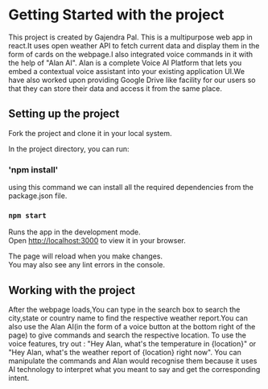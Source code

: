 # Getting Started with the project

This project is created by Gajendra Pal.
This is  a multipurpose web app in react.It uses open weather API to fetch current data and display them in the form of cards on the webpage.I also integrated voice commands in it with the help of "Alan AI". Alan is a complete Voice AI Platform that lets you embed a contextual voice assistant into your existing application UI.We have also worked upon providing Google Drive like facility for our users so that they can store their data and access it from the same place.


## Setting up the project

Fork the project and clone it in your local system.

In the project directory, you can run:

### 'npm install'
using this command we can install all the required dependencies from the package.json file.


### `npm start`

Runs the app in the development mode.\
Open [http://localhost:3000](http://localhost:3000) to view it in your browser.

The page will reload when you make changes.\
You may also see any lint errors in the console.

## Working with the project
After the webpage loads,You can type in the  search box to search the city,state or country name to find the respective weather report.You can also use the Alan AI(in the form of a voice button at the bottom right of the page) to give commands and search the respective location. To use the voice features, try out : "Hey Alan, what's the temperature in {location}" or "Hey Alan, what's the weather report of {location} right now". You can manipulate the commands and Alan would recognise them because it uses AI technology to interpret what you meant to say and get the corresponding intent.
